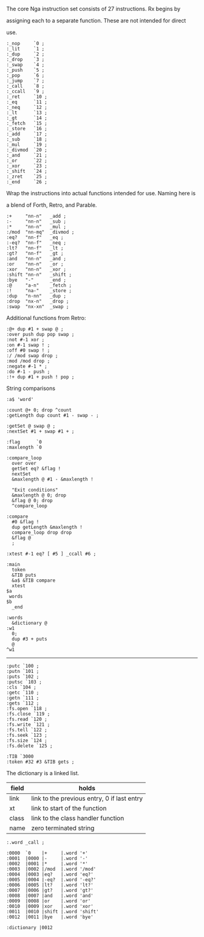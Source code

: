 The core Nga instruction set consists of 27 instructions. Rx begins by 

assigning each to a separate function. These are not intended for direct 

use.

````
:_nop     `0 ;
:_lit     `1 ;
:_dup     `2 ;
:_drop    `3 ;
:_swap    `4 ;
:_push    `5 ;
:_pop     `6 ;
:_jump    `7 ;
:_call    `8 ;
:_ccall   `9 ;
:_ret     `10 ;
:_eq      `11 ;
:_neq     `12 ;
:_lt      `13 ;
:_gt      `14 ;
:_fetch   `15 ;
:_store   `16 ;
:_add     `17 ;
:_sub     `18 ;
:_mul     `19 ;
:_divmod  `20 ;
:_and     `21 ;
:_or      `22 ;
:_xor     `23 ;
:_shift   `24 ;
:_zret    `25 ;
:_end     `26 ;
````

Wrap the instructions into actual functions intended for use. Naming here is 

a blend of Forth, Retro, and Parable.

````
:+     "nn-n"   _add ;
:-     "nn-n"   _sub ;
:*     "nn-n"   _mul ;
:/mod  "nn-mq"  _divmod ;
:eq?   "nn-f"   _eq ;
:-eq?  "nn-f"   _neq ;
:lt?   "nn-f"   _lt ;
:gt?   "nn-f"   _gt ;
:and   "nn-n"   _and ;
:or    "nn-n"   _or ;
:xor   "nn-n"   _xor ;
:shift "nn-n"   _shift ;
:bye   "-"      _end ;
:@     "a-n"    _fetch ;
:!     "na-"    _store ;
:dup   "n-nn"   _dup ;
:drop  "nx-n"   _drop ;
:swap  "nx-xn"  _swap ;
````

Additional functions from Retro:

````
:@+ dup #1 + swap @ ;
:over push dup pop swap ;
:not #-1 xor ;
:on #-1 swap ! ;
:off #0 swap ! ;
:/ /mod swap drop ;
:mod /mod drop ;
:negate #-1 * ;
:do #-1 - push ;
:!+ dup #1 + push ! pop ;
````

String comparisons

````
:a$ 'word'

:count @+ 0; drop ^count
:getLength dup count #1 - swap - ;

:getSet @ swap @ ;
:nextSet #1 + swap #1 + ;

:flag      `0
:maxlength `0

:compare_loop
  over over
  getSet eq? &flag !
  nextSet
  &maxlength @ #1 - &maxlength !

  "Exit conditions"
  &maxlength @ 0; drop
  &flag @ 0; drop
  ^compare_loop

:compare
  #0 &flag !
  dup getLength &maxlength !
  compare_loop drop drop
  &flag @
  ;

:xtest #-1 eq? [ #5 ] _ccall #6 ;

:main
  token
  &TIB puts
  &a$ &TIB compare
  xtest
$a
 words
$b
  _end

:words
  &dictionary @
:w1
  0;
  dup #3 + puts
  @
^w1

````

----

````
:putc `100 ;
:putn `101 ;
:puts `102 ;
:putsc `103 ;
:cls `104 ;
:getc `110 ;
:getn `111 ;
:gets `112 ;
:fs.open `118 ;
:fs.close `119 ;
:fs.read `120 ;
:fs.write `121 ;
:fs.tell `122 ;
:fs.seek `123 ;
:fs.size `124 ;
:fs.delete `125 ;

:TIB `3000
:token #32 #3 &TIB gets ;
````

The dictionary is a linked list.

| field | holds                                       |
| ----- | ------------------------------------------- |
| link  | link to the previous entry, 0 if last entry |
| xt    | link to start of the function               |
| class | link to the class handler function          |
| name  | zero terminated string                      |

````
:.word _call ;

:0000  `0    |+     |.word '+'
:0001  |0000 |-     |.word '-'
:0002  |0001 |*     |.word '*'
:0003  |0002 |/mod  |.word '/mod'
:0004  |0003 |eq?   |.word 'eq?'
:0005  |0004 |-eq?  |.word '-eq?'
:0006  |0005 |lt?   |.word 'lt?'
:0007  |0006 |gt?   |.word 'gt?'
:0008  |0007 |and   |.word 'and'
:0009  |0008 |or    |.word 'or'
:0010  |0009 |xor   |.word 'xor'
:0011  |0010 |shift |.word 'shift'
:0012  |0011 |bye   |.word 'bye'

:dictionary |0012
````


